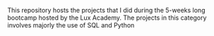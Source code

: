 This repository hosts the projects that I did during the 5-weeks long bootcamp hosted by the Lux Academy. The projects in this category involves majorly the use of SQL and Python
